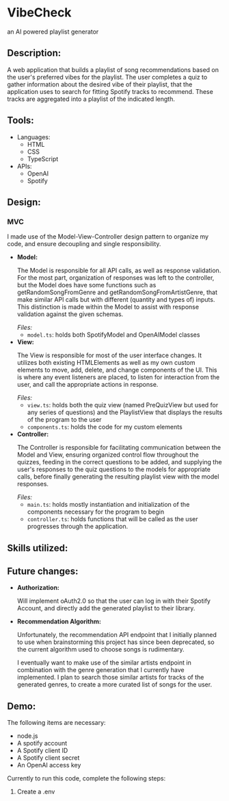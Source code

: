 <h1>VibeCheck</h1>
<p>an AI powered playlist generator</p>

<h2>Description:</h2>
<p>A web application that builds a playlist of song recommendations based on the user's preferred vibes for the playlist. The user completes a quiz to gather information about the desired vibe of their playlist, that the application uses to search for fitting Spotify tracks to recommend. These tracks are aggregated into a playlist of the indicated length.</p>

<h2>Tools:</h2>
<ul>
  <li>
    Languages:
    <ul>
      <li>HTML</li>
      <li>CSS</li>
      <li>TypeScript</li>
    </ul>
  </li>
  <li>
    APIs:
    <ul>
      <li>OpenAI</li>
      <li>Spotify</li>
    </ul>
  </li>
</ul>

<h2>Design:</h2>
<h3>MVC</h3>
<p>I made use of the Model-View-Controller design pattern to organize my code, and ensure decoupling and single responsibility.</p>
<ul>
  <li>
    <strong>Model:</strong>
    <p>
      The Model is responsible for all API calls, as well as response validation. For the most part, organization of responses was left to the controller, but the Model does have some functions such as 
      getRandomSongFromGenre and getRandomSongFromArtistGenre, that make similar API calls but with different (quantity and types of) inputs. This distinction is made within the Model to assist with response validation against the given schemas.
    </p>
    <em>Files:</em>
    <ul>
      <li><code>model.ts</code>: holds both SpotifyModel and OpenAIModel classes</li>
    </ul>
  </li>
  <li>
    <strong>View:</strong>
    <p>
      The View is responsible for most of the user interface changes. It utilizes both existing HTMLElements as well as my own custom elements to move, add, delete, and change components of the UI. This is where any event listeners are placed, to listen for interaction from the user, and call the appropriate actions in response.
    </p>
    <em>Files:</em>
    <ul>
      <li><code>view.ts</code>: holds both the quiz view (named PreQuizView but used for any series of questions) and the PlaylistView that displays the results of the program to the user</li>
      <li><code>components.ts</code>: holds the code for my custom elements</li>
    </ul>
  </li>
  <li>
    <strong>Controller:</strong> 
    <p>
      The Controller is responsible for facilitating communication between the Model and View, ensuring organized control flow throughout the quizzes, feeding in the correct questions to be added, and supplying the user's responses to the quiz questions to the models for appropriate calls, before finally generating the resulting playlist view with the model responses.
    </p>
    <em>Files:</em>
    <ul>
      <li><code>main.ts</code>: holds mostly instantiation and initialization of the components necessary for the program to begin</li>
      <li><code>controller.ts</code>: holds functions that will be called as the user progresses through the application.</li>
    </ul>
  </li>
</ul>
<h2>Skills utilized:</h2>
<h2>Future changes:</h2>
<ul>
  <li>
    <strong>Authorization:</strong>
    <p>Will implement oAuth2.0 so that the user can log in with their Spotify Account, and directly add the generated playlist to their library.</p>
  </li>
  <li>
    <strong>Recommendation Algorithm:</strong>
    <p>
      Unfortunately, the recommendation API endpoint that I initially planned to use when brainstorming this project has since been deprecated, so the current algorithm used to 
      choose songs is rudimentary.
    </p>
    <p>
      I eventually want to make use of the similar artists endpoint in combination with the genre generation that I currently have implemented. I plan to search those similar artists for tracks of the 
      generated genres, to create a more curated list of songs for the user.
    </p>
  </li>
</ul>
<h2>Demo:</h2>
<p>The following items are necessary:</p>
<ul>
  <li>node.js</li>
  <li>A spotify account</li>
  <li>A Spotify client ID</li>
  <li>A Spotify client secret</li>
  <li>An OpenAI access key</li>
</ul>
<p>Currently to run this code, complete the following steps:</p>
<ol>
  <li>Create a .env</li>
</ol>

